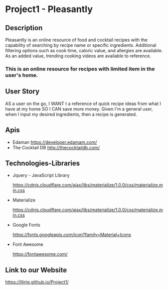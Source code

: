 # Project1 - Pleasantly

## Description

Pleasantly is an online resource of food and cocktail recipes with the capability of searching by recipe name or specific ingredients. Additional filtering options such as cook time, caloric value, and allergies are available. As an added value, trending cooking videos are available to reference.

### This is an online resource for recipes with limited item in the user's home.

## User Story

AS a user on the go, I WANT t a reference of quick recipe ideas from what I have at my home SO I CAN save more money. Given I'm a general user, when I input my desired ingredients, then a recipe is generated.

## Apis

 * Edaman https://developer.edamam.com/
 * The Cocktail DB http://thecocktaildb.com/

## Technologies-Libraries
 
 * Jquery - JavaScript Library 

   https://cdnjs.cloudflare.com/ajax/libs/materialize/1.0.0/css/materialize.min.css

 * Materialize

   https://cdnjs.cloudflare.com/ajax/libs/materialize/1.0.0/css/materialize.min.css

 * Google Fonts 

   https://fonts.googleapis.com/icon?family=Material+Icons
   
 * Font Awesome 
 
   https://fontawesome.com/

## Link to our Website
https://lljirie.github.io/Project1/



